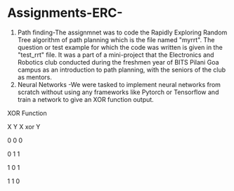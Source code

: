 # Assignments-ERC-
1. Path finding-The assignmnet was to code the  Rapidly Exploring Random Tree algorithm of path planning which is the file named "myrrt". The question or test example for which the code was written is given in the "test_rrt" file.
It was a part of a mini-project that the Electronics and Robotics club conducted during the freshmen year of BITS Pilani Goa campus as an introduction to path planning, with the seniors of the club as mentors.
2. Neural Networks -We were tasked to implement neural networks from scratch without using any frameworks like Pytorch or Tensorflow and train a network to give an XOR function output.
   
XOR Function

  X Y  X xor Y
  
  0 0       0
  
  0 1       1
  
  1 0       1
  
  1 1       0

